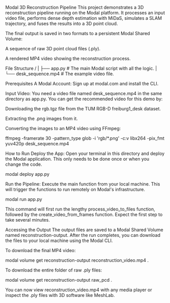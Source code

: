 Modal 3D Reconstruction Pipeline
This project demonstrates a 3D reconstruction pipeline running on the Modal platform. It processes an input video file, performs dense depth estimation with MiDaS, simulates a SLAM trajectory, and fuses the results into a 3D point cloud.

The final output is saved in two formats to a persistent Modal Shared Volume:

A sequence of raw 3D point cloud files (.ply).

A rendered MP4 video showing the reconstruction process.

File Structure
/
|
├── app.py             # The main Modal script with all the logic.
|
└── desk_sequence.mp4  # The example video file.

Prerequisites
A Modal Account: Sign up at modal.com and install the CLI.

Input Video: You need a video file named desk_sequence.mp4 in the same directory as app.py. You can get the recommended video for this demo by:

Downloading the rgb.tgz file from the TUM RGB-D freiburg1_desk dataset.

Extracting the .png images from it.

Converting the images to an MP4 video using FFmpeg:

ffmpeg -framerate 30 -pattern_type glob -i 'rgb/*.png' -c:v libx264 -pix_fmt yuv420p desk_sequence.mp4

How to Run
Deploy the App:
Open your terminal in this directory and deploy the Modal application. This only needs to be done once or when you change the code.

modal deploy app.py

Run the Pipeline:
Execute the main function from your local machine. This will trigger the functions to run remotely on Modal's infrastructure.

modal run app.py

This command will first run the lengthy process_video_to_files function, followed by the create_video_from_frames function. Expect the first step to take several minutes.

Accessing the Output
The output files are saved to a Modal Shared Volume named reconstruction-output. After the run completes, you can download the files to your local machine using the Modal CLI.

To download the final MP4 video:

modal volume get reconstruction-output reconstruction_video.mp4 .

To download the entire folder of raw .ply files:

modal volume get reconstruction-output raw_pcd .

You can now view reconstruction_video.mp4 with any media player or inspect the .ply files with 3D software like MeshLab.